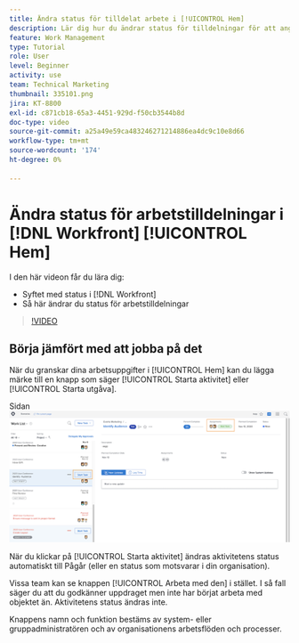 ```yaml
---
title: Ändra status för tilldelat arbete i [!UICONTROL Hem]
description: Lär dig hur du ändrar status för tilldelningar för att ange att arbete pågår från sidan [!UICONTROL Hem]. Förstå varför status är viktig i  [!DNL  Workfront].
feature: Work Management
type: Tutorial
role: User
level: Beginner
activity: use
team: Technical Marketing
thumbnail: 335101.png
jira: KT-8800
exl-id: c871cb18-65a3-4451-929d-f50cb3544b8d
doc-type: video
source-git-commit: a25a49e59ca483246271214886ea4dc9c10e8d66
workflow-type: tm+mt
source-wordcount: '174'
ht-degree: 0%

---
```


# Ändra status för arbetstilldelningar i [!DNL Workfront] [!UICONTROL Hem]

I den här videon får du lära dig:

* Syftet med status i [!DNL  Workfront]
* Så här ändrar du status för arbetstilldelningar

>[!VIDEO](https://video.tv.adobe.com/v/335101/?quality=12&learn=on)

## Börja jämfört med att jobba på det

När du granskar dina arbetsuppgifter i [!UICONTROL Hem] kan du lägga märke till en knapp som säger [!UICONTROL Starta aktivitet] eller [!UICONTROL Starta utgåva].

Sidan ![[!DNL Workfront] [!UICONTROL Hem] där knappen anger [!UICONTROL Starta aktivitet].](assets/worker-fundamentals-1.png)

När du klickar på [!UICONTROL Starta aktivitet] ändras aktivitetens status automatiskt till Pågår (eller en status som motsvarar i din organisation).

Vissa team kan se knappen [!UICONTROL Arbeta med den] i stället. I så fall säger du att du godkänner uppdraget men inte har börjat arbeta med objektet än. Aktivitetens status ändras inte.

Knappens namn och funktion bestäms av system- eller gruppadministratören och av organisationens arbetsflöden och processer.

<!---
learn more URLs
--->
